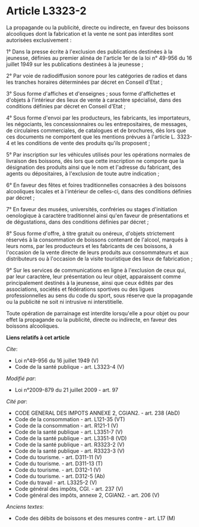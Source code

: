 # Article L3323-2

La propagande ou la publicité, directe ou indirecte, en faveur des boissons alcooliques dont la fabrication et la vente ne
sont pas interdites sont autorisées exclusivement : 

1° Dans la presse écrite à l'exclusion des publications destinées à la jeunesse, définies au premier alinéa de l'article 1er
de la loi n° 49-956 du 16 juillet 1949 sur les publications destinées à la jeunesse ; 

2° Par voie de radiodiffusion sonore pour les catégories de radios et dans les tranches horaires déterminées par décret en
Conseil d'Etat ; 

3° Sous forme d'affiches et d'enseignes ; sous forme d'affichettes et d'objets à l'intérieur des lieux de vente à caractère
spécialisé, dans des conditions définies par décret en Conseil d'Etat ; 

4° Sous forme d'envoi par les producteurs, les fabricants, les importateurs, les négociants, les concessionnaires ou les
entrepositaires, de messages, de circulaires commerciales, de catalogues et de brochures, dès lors que ces documents ne
comportent que les mentions prévues à l'article L. 3323-4 et les conditions de vente des produits qu'ils proposent ; 

5° Par inscription sur les véhicules utilisés pour les opérations normales de livraison des boissons, dès lors que cette
inscription ne comporte que la désignation des produits ainsi que le nom et l'adresse du fabricant, des agents ou
dépositaires, à l'exclusion de toute autre indication ; 

6° En faveur des fêtes et foires traditionnelles consacrées à des boissons alcooliques locales et à l'intérieur de celles-ci,
dans des conditions définies par décret ; 

7° En faveur des musées, universités, confréries ou stages d'initiation oenologique à caractère traditionnel ainsi qu'en
faveur de présentations et de dégustations, dans des conditions définies par décret ; 

8° Sous forme d'offre, à titre gratuit ou onéreux, d'objets strictement réservés à la consommation de boissons contenant de
l'alcool, marqués à leurs noms, par les producteurs et les fabricants de ces boissons, à l'occasion de la vente directe de
leurs produits aux consommateurs et aux distributeurs ou à l'occasion de la visite touristique des lieux de fabrication ; 

9° Sur les services de communications en ligne à l'exclusion de ceux qui, par leur caractère, leur présentation ou leur
objet, apparaissent comme principalement destinés à la jeunesse, ainsi que ceux édités par des associations, sociétés et
fédérations sportives ou des ligues professionnelles au sens du code du sport, sous réserve que la propagande ou la publicité
ne soit ni intrusive ni interstitielle. 

Toute opération de parrainage est interdite lorsqu'elle a pour objet ou pour effet la propagande ou la publicité, directe ou
indirecte, en faveur des boissons alcooliques.

**Liens relatifs à cet article**

_Cite_:

  - Loi n°49-956 du 16 juillet 1949 (V)
  - Code de la santé publique - art. L3323-4 (V)

_Modifié par_:

  - Loi n°2009-879 du 21 juillet 2009 - art. 97

_Cité par_:

  - CODE GENERAL DES IMPOTS ANNEXE 2, CGIAN2. - art. 238 (AbD)
  - Code de la consommation - art. L121-35 (VT)
  - Code de la consommation - art. R121-1 (V)
  - Code de la santé publique - art. L3351-7 (V)
  - Code de la santé publique - art. L3351-8 (VD)
  - Code de la santé publique - art. R3323-2 (V)
  - Code de la santé publique - art. R3323-3 (V)
  - Code du tourisme. - art. D311-11 (V)
  - Code du tourisme. - art. D311-13 (T)
  - Code du tourisme. - art. D312-1 (V)
  - Code du tourisme. - art. D312-5 (Ab)
  - Code du travail - art. L3325-2 (V)
  - Code général des impôts, CGI. - art. 237 (V)
  - Code général des impôts, annexe 2, CGIAN2. - art. 206 (V)

_Anciens textes_:

  - Code des débits de boissons et des mesures contre  - art. L17 (M)

